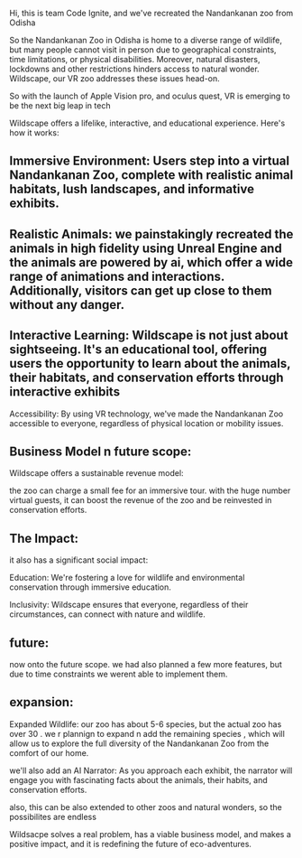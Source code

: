 Hi, this is team Code Ignite, and we've recreated the Nandankanan zoo from Odisha

So the Nandankanan Zoo in Odisha is home to a diverse range of wildlife, but many people cannot visit in person due to geographical constraints, time limitations, or physical disabilities. 
Moreover, natural disasters, lockdowns and other restrictions hinders access to natural wonder.
Wildscape, our VR zoo addresses these issues head-on.

So with the launch of Apple Vision pro, and oculus quest, VR is emerging to be the next big leap in tech

Wildscape offers a lifelike, interactive, and educational experience. Here's how it works:

## Immersive Environment: Users step into a virtual Nandankanan Zoo, complete with realistic animal habitats, lush landscapes, and informative exhibits.

## Realistic Animals: we painstakingly recreated the animals in high fidelity using Unreal Engine and the animals are powered by ai, which offer a wide range of animations and interactions. Additionally, visitors can get up close to them without any danger.

## Interactive Learning: Wildscape is not just about sightseeing. It's an educational tool, offering users the opportunity to learn about the animals, their habitats, and conservation efforts through interactive exhibits

 Accessibility: By using VR technology, we've made the Nandankanan Zoo accessible to everyone, regardless of physical location or mobility issues.


## Business Model n future scope:
Wildscape offers a sustainable revenue model:

the zoo can charge a small fee for an immersive tour. with the huge number virtual guests, it can boost the revenue of the zoo and be reinvested in conservation efforts.


## The Impact:
it also has a significant social impact:

Education: We're fostering a love for wildlife and environmental conservation through immersive education.

Inclusivity: Wildscape ensures that everyone, regardless of their circumstances, can connect with nature and wildlife.


## future:
now onto the future scope.
we had also planned a few more features, but due to time constraints we werent able to implement them.


## expansion:

Expanded Wildlife: our zoo has about 5-6 species, but the actual zoo has over 30 . we r plannign to expand n add the remaining species , which will allow us to explore the full diversity of the Nandankanan Zoo from the comfort of our home.
 
we'll also add an
AI Narrator: As you approach each exhibit, the narrator will engage you with fascinating facts about the animals, their habits, and conservation efforts.

also, this can be also extended to other zoos and natural wonders, so the possibilites are endless


Wildsacpe solves a real problem, has a viable business model, and makes a positive impact, and it is redefining the future of eco-adventures.
